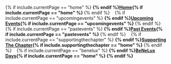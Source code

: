
{% if include.currentPage == "home" %} <strong> {% endif %}[Home](new.md){% if include.currentPage == "home" %} </strong> {% endif %}
&nbsp;&nbsp;
{% if include.currentPage == "upcomingevents" %} <strong> {% endif %}[Upcoming Events](upcomingevents.md){% if include.currentPage == "upcomingevents" %} </strong> {% endif %}
&nbsp;&nbsp;
{% if include.currentPage == "pastevents" %} <strong> {% endif %}[Past Events](pastevents.md){% if include.currentPage == "pastevents" %} </strong> {% endif %}
&nbsp;&nbsp;
{% if include.currentPage == "supportingthechapter" %} <strong> {% endif %}[Supporting The Chapter](supportingthechapter.md){% if include.supportingthechapter == "home" %} </strong> {% endif %}
&nbsp;&nbsp;
{% if include.currentPage == "benelux" %} <strong> {% endif %}[BeNeLux Days](benelux.md){% if include.currentPage == "home" %} </benelux> {% endif %}
